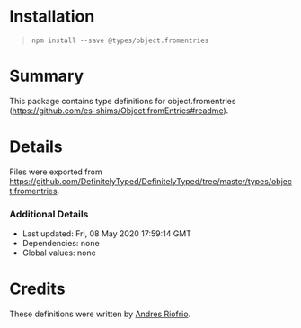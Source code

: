 # Installation
> `npm install --save @types/object.fromentries`

# Summary
This package contains type definitions for object.fromentries (https://github.com/es-shims/Object.fromEntries#readme).

# Details
Files were exported from https://github.com/DefinitelyTyped/DefinitelyTyped/tree/master/types/object.fromentries.

### Additional Details
 * Last updated: Fri, 08 May 2020 17:59:14 GMT
 * Dependencies: none
 * Global values: none

# Credits
These definitions were written by [Andres Riofrio](https://github.com/DefinitelyTyped).
